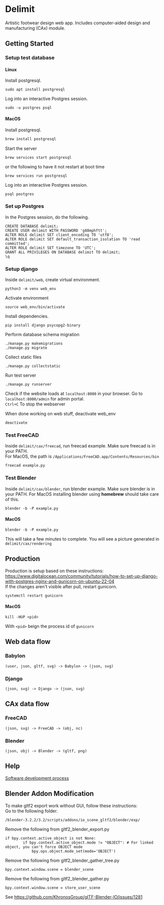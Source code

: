# Delimit
Artistic footwear design web app. Includes computer-aided design and manufacturing (CAx) module. 

## Getting Started

### Setup test database
#### Linux
Install postgresql.  
```
sudo apt install postgresql
```  
Log into an interactive Postgres session.  
```
sudo -u postgres psql
```  

#### MacOS
Install postgresql.
```bash
brew install postgresql
```  

Start the server
```
brew services start postgresql 
```
or the following to have it not restart at boot time
```
brew services run postgresql
```

Log into an interactive Postgres session.
```
psql postgres
```  

### Set up Postgres
In the Postgres session, do the following.  
```postgres
CREATE DATABASE delimit; 
CREATE USER delimit WITH PASSWORD 'g88mphftt'; 
ALTER ROLE delimit SET client_encoding TO 'utf8';
ALTER ROLE delimit SET default_transaction_isolation TO 'read committed';  
ALTER ROLE delimit SET timezone TO 'UTC';
GRANT ALL PRIVILEGES ON DATABASE delimit TO delimit;
\q
```

### Setup django
Inside `delimit/web`, create virtual environment.  
```
python3 -m venv web_env
```  
Activate environment  
```
source web_env/bin/activate
```  
Install dependencies.  
```
pip install django psycopg2-binary
```  
Perform database schema migration
```
./manage.py makemigrations
./manage.py migrate
```  
Collect static files
```
./manage.py collectstatic
```  
Run test server
```
./manage.py runserver
```  
Check if the website loads at `localhost:8000` in your browser. Go to `localhost:8000/admin` for admin portal.  
`Ctrl+C` To stop the webserver

When done working on web stuff, deactivate web_env
```
deactivate
```  

### Test FreeCAD
Inside `delimit/cax/freecad`, run freecad example. Make sure freecad is in your PATH.  
For MacOS, the path is `/Applications/FreeCAD.app/Contents/Resources/bin`
```
freecad example.py
```  
### Test Blender
Inside `delimit/cax/blender`, run blender example. Make sure blender is in your PATH. For MacOS installing blender using **homebrew** should take care of this.
```
blender -b -P example.py
```  

#### MacOS
```
blender -b -P example.py
```
This will take a few minutes to complete. You will see a picture generated in `delimit/cax/rendering`

## Production
Production is setup based on these instructions:  
https://www.digitalocean.com/community/tutorials/how-to-set-up-django-with-postgres-nginx-and-gunicorn-on-ubuntu-22-04  
If the changes aren't visible after pull, restart gunicorn.  
```
systemctl restart gunicorn
```  

#### MacOS
```
kill -HUP <pid>
```
With `<pid>` beign the process id of `gunicorn` 

## Web data flow
### Babylon
```
(user, json, gltf, svg) -> Babylon -> (json, svg) 
```
### Django
```
(json, svg) -> Django -> (json, svg)
```
## CAx data flow
### FreeCAD
```
(json, svg) -> FreeCAD -> (obj, nc)
```
### Blender
```
(json, obj) -> Blender -> (gltf, png)
```

## Help
[Software development process](https://docs.google.com/document/d/1tRWYg5H_MLdlJAFzCSrXW3bG_a9W1qh-CDyd5hQHdwc/edit?usp=sharing)

## Blender Addon Modification
To make gltf2 export work without GUI, follow these instructions:  
Go to the following folder.  
```
/blender-3.2.2/3.2/scripts/addons/io_scene_gltf2/blender/exp/  
```
Remove the following from gltf2_blender_export.py   
```
if bpy.context.active_object is not None:  
        if bpy.context.active_object.mode != "OBJECT": # For linked object, you can't force OBJECT mode  
            bpy.ops.object.mode_set(mode='OBJECT')  
```
Remove the following from gltf2_blender_gather_tree.py  
```
bpy.context.window.scene = blender_scene  
```
Remove the following from gltf2_blender_gather.py  
```
bpy.context.window.scene = store_user_scene
```
See https://github.com/KhronosGroup/glTF-Blender-IO/issues/1281  